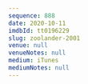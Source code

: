 ```yaml
---
sequence: 888
date: 2020-10-11
imdbId: tt0196229
slug: zoolander-2001
venue: null
venueNotes: null
medium: iTunes
mediumNotes: null
---
```

